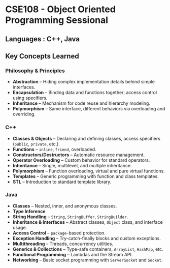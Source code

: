 # CSE108 - Object Oriented Programming Sessional

## Languages : C++, Java

## Key Concepts Learned

### Philosophy & Principles
- **Abstraction** – Hiding complex implementation details behind simple interfaces.
- **Encapsulation** – Binding data and functions together; access control using specifiers.
- **Inheritance** – Mechanism for code reuse and hierarchy modeling.
- **Polymorphism** – Same interface, different behaviors via overloading and overriding.

### C++ 
- **Classes & Objects** – Declaring and defining classes, access specifiers (`public`, `private`, etc.).
- **Functions** – `inline`, `friend`, overloaded.
- **Constructors/Destructors** – Automatic resource management.
- **Operator Overloading** – Custom behavior for standard operators.
- **Inheritance** – Single, multilevel, and multiple inheritance.
- **Polymorphism** – Function overloading, virtual and pure virtual functions.
- **Templates** – Generic programming with function and class templates.
- **STL** – Introduction to standard template library.

### Java 
- **Classes** – Nested, inner, and anonymous classes.
- **Type Inference**
- **String Handling** – `String`, `StringBuffer`, `StringBuilder`.
- **Inheritance & Interfaces** – Abstract classes, `Object` class, and interface usage.
- **Access Control** – `package`-based protection.
- **Exception Handling** – Try-catch-finally blocks and custom exceptions.
- **Multithreading** – Threads, concurrency utilities.
- **Generics & Collections** – Type-safe containers, `ArrayList`, `HashMap`, etc.
- **Functional Programming** – Lambdas and the Stream API.
- **Networking** – Basic socket programming with `ServerSocket` and `Socket`.



